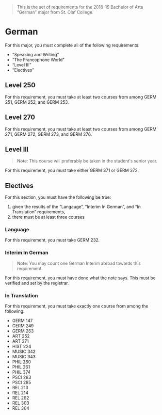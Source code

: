 > This is the set of requirements for the 2018-19 Bachelor of Arts “German” major from St. Olaf College.

# German
For this major, you must complete all of the following requirements:

- “Speaking and Writing”
- “The Francophone World”
- “Level III”
- “Electives”

## Level 250
For this requirement, you must take at least two courses from among GERM 251, GERM 252, and GERM 253.


## Level 270
For this requirement, you must take at least two courses from among GERM 271, GERM 272, GERM 273, and GERM 276.


## Level III
> Note: This course will preferably be taken in the student's senior year.

For this requirement, you must take either GERM 371 or GERM 372.


## Electives
For this section, you must have the following be true:

1. given the results of the “Langauge”, “Interim In German”, and “In Translation” requirements,
2. there must be at least three courses

### Language
For this requirement, you must take GERM 232.

### Interim In German
> Note: You may count one German Interim abroad towards this requirement.

For this requirement, you must have done what the note says. This must be verified and set by the registrar.

### In Translation
For this requirement, you must take exactly one course from among the following:

- GERM 147
- GERM 249
- GERM 263
- ART 252
- ART 271
- HIST 224
- MUSIC 342
- MUSIC 343
- PHIL 260
- PHIL 261
- PHIL 374
- PSCI 283
- PSCI 285
- REL 213
- REL 214
- REL 262
- REL 303
- REL 304


